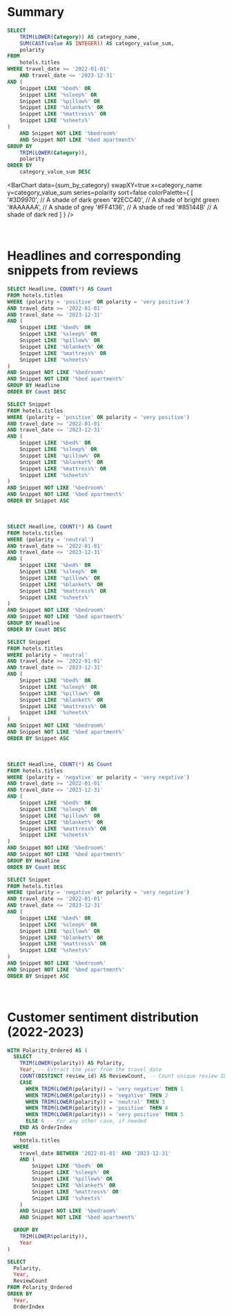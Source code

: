 

# Summary

```sql sum_by_category
SELECT
    TRIM(LOWER(Category)) AS category_name,
    SUM(CAST(value AS INTEGER)) AS category_value_sum,
    polarity
FROM
    hotels.titles
WHERE travel_date >= '2022-01-01' 
    AND travel_date <= '2023-12-31' 
AND (
    Snippet LIKE '%bed%' OR  
    Snippet LIKE '%sleep%' OR
    Snippet LIKE '%pillow%' OR
    Snippet LIKE '%blanket%' OR
    Snippet LIKE '%mattress%' OR
    Snippet LIKE '%sheets%'
)
    AND Snippet NOT LIKE '%bedroom%'
    AND Snippet NOT LIKE '%bed apartment%'
GROUP BY
    TRIM(LOWER(Category)),
    polarity
ORDER BY
    category_value_sum DESC
```

<BarChart 
    data={sum_by_category} 
    swapXY=true 
    x=category_name 
    y=category_value_sum 
    series=polarity
    sort=false
    colorPalette={
        [
        '#3D9970',  // A shade of dark green
        '#2ECC40',      // A shade of bright green
        '#AAAAAA',       // A shade of grey
        '#FF4136',      // A shade of red
        '#85144B'  // A shade of dark red
        ]
    }
/>

<br>

# Headlines and corresponding snippets from reviews

```sql positive_headlines
SELECT Headline, COUNT(*) AS Count
FROM hotels.titles
WHERE (polarity = 'positive' OR polarity = 'very positive')
AND travel_date >= '2022-01-01' 
AND travel_date <= '2023-12-31'
AND (
    Snippet LIKE '%bed%' OR  
    Snippet LIKE '%sleep%' OR
    Snippet LIKE '%pillow%' OR
    Snippet LIKE '%blanket%' OR
    Snippet LIKE '%mattress%' OR
    Snippet LIKE '%sheets%'
)
AND Snippet NOT LIKE '%bedroom%'
AND Snippet NOT LIKE '%bed apartment%'
GROUP BY Headline
ORDER BY Count DESC
```

```sql positive_snippets
SELECT Snippet
FROM hotels.titles
WHERE (polarity = 'positive' OR polarity = 'very positive')
AND travel_date >= '2022-01-01' 
AND travel_date <= '2023-12-31'
AND (
    Snippet LIKE '%bed%' OR  
    Snippet LIKE '%sleep%' OR
    Snippet LIKE '%pillow%' OR
    Snippet LIKE '%blanket%' OR
    Snippet LIKE '%mattress%' OR
    Snippet LIKE '%sheets%'
)
AND Snippet NOT LIKE '%bedroom%'
AND Snippet NOT LIKE '%bed apartment%'
ORDER BY Snippet ASC
```

<Tabs>
    <Tab label="Positive Headlines">
        <DataTable data="{positive_headlines}" search="true" rows=18 rowShading=true/>
    </Tab>
    <Tab label="Positive Snippets">
        <DataTable data="{positive_snippets}" search="true" rows=18 rowShading=true/>
    </Tab>
</Tabs>

<br>


```sql neutral_headlines
SELECT Headline, COUNT(*) AS Count
FROM hotels.titles
WHERE (polarity = 'neutral')
AND travel_date >= '2022-01-01' 
AND travel_date <= '2023-12-31'
AND (
    Snippet LIKE '%bed%' OR  
    Snippet LIKE '%sleep%' OR
    Snippet LIKE '%pillow%' OR
    Snippet LIKE '%blanket%' OR
    Snippet LIKE '%mattress%' OR
    Snippet LIKE '%sheets%'
)
AND Snippet NOT LIKE '%bedroom%'
AND Snippet NOT LIKE '%bed apartment%'
GROUP BY Headline
ORDER BY Count DESC
```

```sql neutral_snippets
SELECT Snippet
FROM hotels.titles
WHERE polarity = 'neutral'
AND travel_date >= '2022-01-01' 
AND travel_date <= '2023-12-31'
AND (
    Snippet LIKE '%bed%' OR  
    Snippet LIKE '%sleep%' OR
    Snippet LIKE '%pillow%' OR
    Snippet LIKE '%blanket%' OR
    Snippet LIKE '%mattress%' OR
    Snippet LIKE '%sheets%'
)
AND Snippet NOT LIKE '%bedroom%'
AND Snippet NOT LIKE '%bed apartment%'
ORDER BY Snippet ASC
```

<Tabs>
    <Tab label="Neutral Headlines">
        <DataTable data="{neutral_headlines}" search="true" rows=40 rowShading=true/>
    </Tab>
    <Tab label="Neutral Snippets">
        <DataTable data="{neutral_snippets}" search="true" rows=15 rowShading=true/>
    </Tab>
</Tabs>

<br>

```sql negative_headlines
SELECT Headline, COUNT(*) AS Count
FROM hotels.titles
WHERE (polarity = 'negative' or polarity = 'very negative')
AND travel_date >= '2022-01-01' 
AND travel_date <= '2023-12-31'
AND (
    Snippet LIKE '%bed%' OR  
    Snippet LIKE '%sleep%' OR
    Snippet LIKE '%pillow%' OR
    Snippet LIKE '%blanket%' OR
    Snippet LIKE '%mattress%' OR
    Snippet LIKE '%sheets%'
)
AND Snippet NOT LIKE '%bedroom%'
AND Snippet NOT LIKE '%bed apartment%'
GROUP BY Headline
ORDER BY Count DESC
```

```sql negative_snippets
SELECT Snippet
FROM hotels.titles
WHERE (polarity = 'negative' or polarity = 'very negative')
AND travel_date >= '2022-01-01' 
AND travel_date <= '2023-12-31'
AND (
    Snippet LIKE '%bed%' OR  
    Snippet LIKE '%sleep%' OR
    Snippet LIKE '%pillow%' OR
    Snippet LIKE '%blanket%' OR
    Snippet LIKE '%mattress%' OR
    Snippet LIKE '%sheets%'
)
AND Snippet NOT LIKE '%bedroom%'
AND Snippet NOT LIKE '%bed apartment%'
ORDER BY Snippet ASC
```

<Tabs>
    <Tab label="Negative Headlines">
        <DataTable data="{negative_headlines}" search="true" rows=40 rowShading=true/>
    </Tab>
    <Tab label="Negative Snippets">
        <DataTable data="{negative_snippets}" search="true" rows=15 rowShading=true/>
    </Tab>
</Tabs>

<br>

# Customer sentiment distribution (2022-2023)

```sql sentiment_distribution
WITH Polarity_Ordered AS (
  SELECT
    TRIM(LOWER(polarity)) AS Polarity,
    Year, -- Extract the year from the travel_date
    COUNT(DISTINCT review_id) AS ReviewCount, -- Count unique review IDs
    CASE
      WHEN TRIM(LOWER(polarity)) = 'very negative' THEN 1
      WHEN TRIM(LOWER(polarity)) = 'negative' THEN 2
      WHEN TRIM(LOWER(polarity)) = 'neutral' THEN 3
      WHEN TRIM(LOWER(polarity)) = 'positive' THEN 4
      WHEN TRIM(LOWER(polarity)) = 'very positive' THEN 5
      ELSE 6 -- For any other case, if needed
    END AS OrderIndex
  FROM
    hotels.titles
  WHERE
    travel_date BETWEEN '2022-01-01' AND '2023-12-31'
    AND (
        Snippet LIKE '%bed%' OR  
        Snippet LIKE '%sleep%' OR
        Snippet LIKE '%pillow%' OR
        Snippet LIKE '%blanket%' OR
        Snippet LIKE '%mattress%' OR
        Snippet LIKE '%sheets%'
    )
    AND Snippet NOT LIKE '%bedroom%'
    AND Snippet NOT LIKE '%bed apartment%'

  GROUP BY
    TRIM(LOWER(polarity)), 
    Year
)

SELECT
  Polarity,
  Year,
  ReviewCount
FROM Polarity_Ordered
ORDER BY
  Year,
  OrderIndex
```

<BarChart 
    data={sentiment_distribution} 
    x="Polarity" 
    y="ReviewCount"
    series="Year" 
    groupBy="Year" 
    type="grouped"
    sort=false
/>